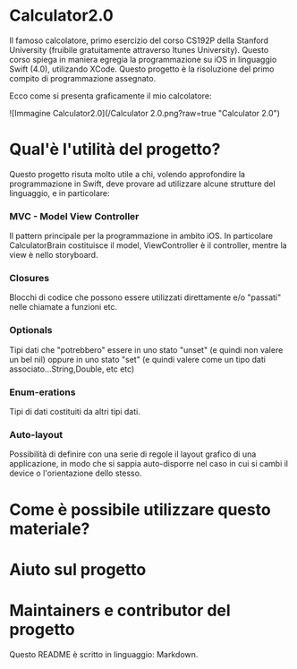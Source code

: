 # Calculator2.0
Il famoso calcolatore, primo esercizio del corso CS192P della Stanford University (fruibile gratuitamente attraverso Itunes University). Questo corso spiega in maniera egregia la programmazione su iOS in linguaggio Swift (4.0), utilizando XCode.
Questo progetto è la risoluzione del primo compito di programmazione assegnato.

Ecco come si presenta graficamente il mio calcolatore:

![Immagine Calculator2.0](/Calculator 2.0.png?raw=true "Calculator 2.0")

Qual'è l'utilità del progetto?
==============================
Questo progetto risuta molto utile a chi, volendo approfondire la programmazione in Swift, deve provare ad utilizzare alcune strutture del linguaggio, e in particolare:

### **MVC - Model View Controller**
Il pattern principale per la programmazione in ambito iOS. In particolare CalculatorBrain costituisce il model, ViewController è il controller, mentre la view è nello storyboard.

### **Closures**
Blocchi di codice che possono essere utilizzati direttamente e/o "passati" nelle chiamate a funzioni etc.

### **Optionals**
Tipi dati che "potrebbero" essere in uno stato "unset" (e quindi non valere un bel nil) oppure in uno stato "set" (e quindi valere come un tipo dati associato...String,Double, etc etc) 

### **Enum-erations**
Tipi di dati costituiti da altri tipi dati.

### **Auto-layout**
Possibilità di definire con una serie di regole il layout grafico di una applicazione, in modo che si sappia auto-disporre nel caso in cui si cambi il device o l'orientazione dello stesso.

Come è possibile utilizzare questo materiale?
=============================================


Aiuto sul progetto
==================

Maintainers e contributor del progetto
======================================


Questo README è scritto in linguaggio: Markdown.
